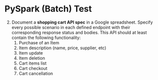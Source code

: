 # PySpark (Batch) Test
2. Document a **shopping cart API spec** in a Google spreadsheet. Specify every possible scenario in each defined endpoint 
with their corresponding response status and bodies. This API should at least contain the following functionality:
    1. Purchase of an Item
    2. Item description (name, price, supplier, etc)
    3. Item update
    4. Item deletion
    5. Cart items list
    6. Cart checkout
    7. Cart cancellation
    


